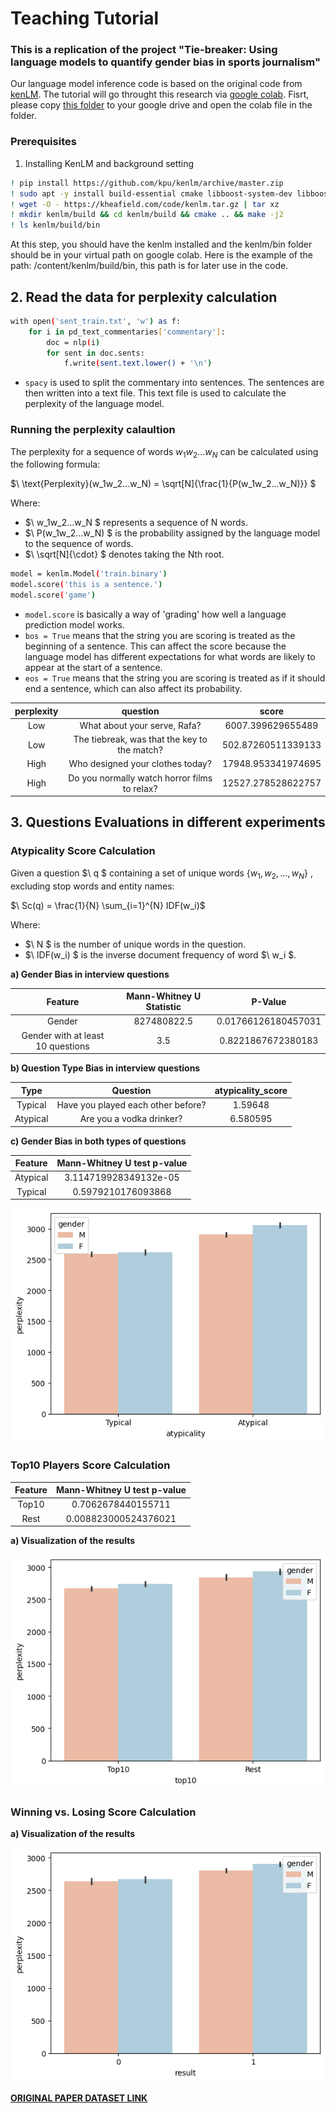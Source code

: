 # Teaching Tutorial
### This is a replication of the project "Tie-breaker: Using language models to quantify gender bias in sports journalism"
Our language model inference code is based on the original code from [kenLM](https://github.com/kpu/kenlm). The tutorial will go throught this research via [google colab](https://colab.research.google.com/drive/1ssqkxkj4RvY9SRSz0kbSPGbkUH0FvYYV?usp=drive_link). Fisrt, please copy [this folder](https://drive.google.com/drive/folders/1GSLmJNRFnaAHyTJ5VY2BepYWlygZYsBb?usp=sharing) to your google drive and open the colab file in the folder.

### Prerequisites
1. Installing KenLM and background setting
```bash
! pip install https://github.com/kpu/kenlm/archive/master.zip
! sudo apt -y install build-essential cmake libboost-system-dev libboost-thread-dev libboost-program-options-dev libboost-test-dev libeigen3-dev zlib1g-dev libbz2-dev liblzma-dev
! wget -O - https://kheafield.com/code/kenlm.tar.gz | tar xz
! mkdir kenlm/build && cd kenlm/build && cmake .. && make -j2
! ls kenlm/build/bin
```
At this step, you should have the kenlm installed and the kenlm/bin folder should be in your virtual path on google colab. Here is the example of the path: /content/kenlm/build/bin, this path is for later use in the code.

## 2. Read the data for perplexity calculation

```bash
with open('sent_train.txt', 'w') as f:
    for i in pd_text_commentaries['commentary']:
        doc = nlp(i)
        for sent in doc.sents:
            f.write(sent.text.lower() + '\n')
```
* `spacy` is used to split the commentary into sentences. The sentences are then written into a text file. This text file is used to calculate the perplexity of the language model.



### Running the perplexity calaultion

The perplexity for a sequence of words $w_1w_2...w_N$ can be calculated using the following formula:

$\ \text{Perplexity}(w_1w_2...w_N) = \sqrt[N]{\frac{1}{P(w_1w_2...w_N)}}
$

Where:
- $\ w_1w_2...w_N $ represents a sequence of N words.
- $\ P(w_1w_2...w_N) $ is the probability assigned by the language model to the sequence of words.
- $\ \sqrt[N]{\cdot} $ denotes taking the Nth root.


```bash
model = kenlm.Model('train.binary')
model.score('this is a sentence.')
model.score('game')
```
* `model.score` is basically a way of 'grading' how well a language prediction model works.
* `bos = True` means that the string you are scoring is treated as the beginning of a sentence. This can affect the score because the language model has different expectations for what words are likely to appear at the start of a sentence.
* `eos = True` means that the string you are scoring is treated as if it should end a sentence, which can also affect its probability.

| perplexity | question    | score    |
| :---:   | :---: | :---: |
| Low |  What about your serve, Rafa?  | 6007.399629655489   |
| Low |  The tiebreak, was that the key to the match?  | 502.87260511339133 |
| High |  Who designed your clothes today?  |  17948.953341974695 |
| High |  Do you normally watch horror films to relax?  |  12527.278528622757 |



## 3. Questions Evaluations in different experiments

### Atypicality Score Calculation

Given a question $\ q  $ containing a set of unique words $\{w_1, w_2, ..., w_N\}$ , excluding stop words and entity names:

$\ Sc(q) = \frac{1}{N} \sum_{i=1}^{N} IDF(w_i)$

Where:
- $\ N $ is the number of unique words in the question.
- $\ IDF(w_i) $ is the inverse document frequency of word $\ w_i $.



**a) Gender Bias in interview questions**

| Feature | Mann-Whitney U Statistic  | P-Value    |
| :---:   | :---: | :---: |
| Gender |  827480822.5  | 0.01766126180457031   |
| Gender with at least 10 questions|  3.5  | 0.8221867672380183 |


**b) Question Type Bias in interview questions**

| Type | Question | atypicality_score  |
| :---:   | :---: | :---: |
| Typical |  Have you played each other before?  | 1.59648  |
| Atypical|  Are you a vodka drinker?  | 6.580595 |


**c) Gender Bias in both types of questions**

| Feature | Mann-Whitney U test p-value |
| :---:   | :---: | 
| Atypical| 3.114719928349132e-05 |
| Typical | 0.5979210176093868 |

![alt text](https://github.com/theuerc/Fu_Tiebreaker_Replication/blob/main/result_images/question_type_plot.png)


### Top10 Players Score Calculation
| Feature | Mann-Whitney U test p-value |
| :---:   | :---: | 
| Top10| 0.7062678440155711 |
| Rest | 0.008823000524376021 |

**a) Visualization of the results**

![alt text](https://github.com/theuerc/Fu_Tiebreaker_Replication/blob/main/result_images/top10_rest.png)



### Winning vs. Losing Score Calculation
**a) Visualization of the results**

![alt text](https://github.com/theuerc/Fu_Tiebreaker_Replication/blob/main/result_images/win_lose_plot.png)




[**ORIGINAL PAPER DATASET LINK**](https://www.cs.cornell.edu/~liye/tennis.html)
